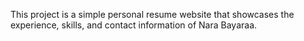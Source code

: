 This project is a simple personal resume website that showcases the experience, skills, and contact information of Nara Bayaraa.

